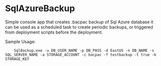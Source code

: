 SqlAzureBackup
==============

Simple console app that creates .bacpac backup of Sql Azure database it can be used as a scheduled task to create periodic backups, or triggered from deployment scripts before the deployment.

Sample Usage:

		SqlBackup.exe -u DB_USER_NAME -p DB_PASS -d EastUS -n DB_NAME -s SQL_SERVER_NAME -a STORAGE_ACCOUNT -c bacpac -f testbackup -t true -k STORAGE_KEY
		
